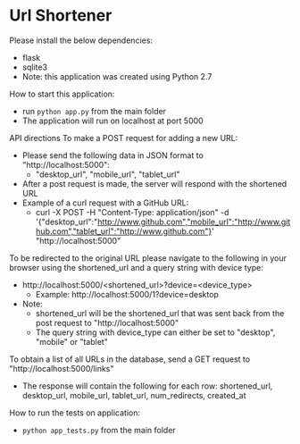 # Url Shortener

Please install the below dependencies:
- flask
- sqlite3
- Note: this application was created using Python 2.7

How to start this application:
- run `python app.py` from the main folder
- The application will run on localhost at port 5000

API directions
To make a POST request for adding a new URL:
- Please send the following data in JSON format to "http://localhost:5000":
	- "desktop_url", "mobile_url", "tablet_url"
- After a post request is made, the server will respond with the shortened URL
- Example of a curl request with a GitHub URL:
	- curl -X POST -H "Content-Type: application/json" -d '{"desktop_url":"http://www.github.com","mobile_url":"http://www.github.com","tablet_url":"http://www.github.com"}' "http://localhost:5000"

To be redirected to the original URL please navigate to the following in your browser using the shortened_url and a query string with device type:
- http://localhost:5000/<shortened_url>?device=<device_type>
	- Example: http://localhost:5000/1?device=desktop
- Note:
	- shortened_url will be the shortened_url that was sent back from the post request to "http://localhost:5000"
	- The query string with device_type can either be set to "desktop", "mobile" or "tablet"

To obtain a list of all URLs in the database, send a GET request to "http://localhost:5000/links"
- The response will contain the following for each row: shortened_url, desktop_url, mobile_url, tablet_url, num_redirects, created_at

How to run the tests on application:
-  `python app_tests.py` from the main folder